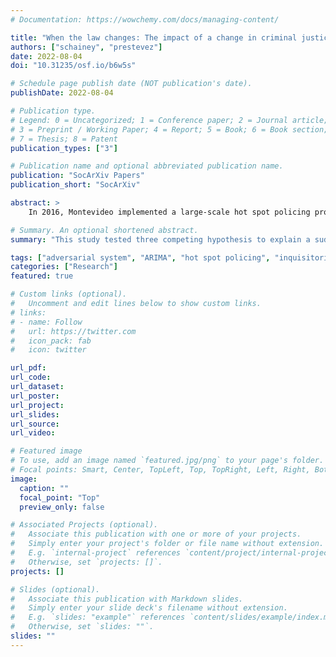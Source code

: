 ```yaml
---
# Documentation: https://wowchemy.com/docs/managing-content/

title: "When the law changes: The impact of a change in criminal justice policy on a long-term hot spot policing program"
authors: ["schainey", "prestevez"]
date: 2022-08-04
doi: "10.31235/osf.io/b6w5s"

# Schedule page publish date (NOT publication's date).
publishDate: 2022-08-04

# Publication type.
# Legend: 0 = Uncategorized; 1 = Conference paper; 2 = Journal article;
# 3 = Preprint / Working Paper; 4 = Report; 5 = Book; 6 = Book section;
# 7 = Thesis; 8 = Patent
publication_types: ["3"]

# Publication name and optional abbreviated publication name.
publication: "SocArXiv Papers"
publication_short: "SocArXiv"

abstract: >
    In 2016, Montevideo implemented a large-scale hot spot policing program credited with city-wide reductions in robberies and thefts during its first year. However, these reductions were followed by a sudden increase in robberies and thefts in late 2017. Using interrupted time series regressions, we investigated three potential explanations for this increase: 1) the failure of the hot spot policing program to maintain crime decreases; 2) improved crime recording by police patrols using tablet computers; and 3) the change from an inquisitorial to an adversarial criminal justice process. We find that the hot spot policing program continued to be associated with crime reductions until November 2017. Subsequent increases were strongly associated with the new criminal justice process, while tablets had a positive, albeit negligible, impact. The findings illustrate how the unintended consequences of criminal justice reforms, desirable as such reforms may be, can eliminate crime reductions achieved using hot spots policing.

# Summary. An optional shortened abstract.
summary: "This study tested three competing hypothesis to explain a sudden increase of street robberies in Montevideo: 1) the failure of a hot spot policing program to maintain crime decreases; 2) improved crime recording by police patrols using tablet computers; and 3) the change from an inquisitorial to an adversarial criminal justice process. Using an interrupted time series approach with ARIMA errors, we found that the new criminal justice procedure was the most likely explanation for robbery increases."

tags: ["adversarial system", "ARIMA", "hot spot policing", "inquisitorial system", "interrupted time series", "Latin America"]
categories: ["Research"]
featured: true

# Custom links (optional).
#   Uncomment and edit lines below to show custom links.
# links:
# - name: Follow
#   url: https://twitter.com
#   icon_pack: fab
#   icon: twitter

url_pdf: 
url_code:
url_dataset:
url_poster:
url_project:
url_slides:
url_source:
url_video:

# Featured image
# To use, add an image named `featured.jpg/png` to your page's folder.
# Focal points: Smart, Center, TopLeft, Top, TopRight, Left, Right, BottomLeft, Bottom, BottomRight.
image:
  caption: ""
  focal_point: "Top"
  preview_only: false

# Associated Projects (optional).
#   Associate this publication with one or more of your projects.
#   Simply enter your project's folder or file name without extension.
#   E.g. `internal-project` references `content/project/internal-project/index.md`.
#   Otherwise, set `projects: []`.
projects: []

# Slides (optional).
#   Associate this publication with Markdown slides.
#   Simply enter your slide deck's filename without extension.
#   E.g. `slides: "example"` references `content/slides/example/index.md`.
#   Otherwise, set `slides: ""`.
slides: ""
---
```

